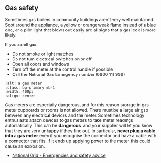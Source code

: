 ## Gas safety

Sometimes gas boilers in community buildings aren't very well maintained.  Soot around the appliance, a yellow or orange weak flame instead of a blue one, or a pilot light that blows out easily are all signs that a gas leak is more likely.

If you smell gas: 
- Do not smoke or light matches
- Do not turn electrical switches on or off
- Open all doors and windows
- Turn off the meter at the control handle if possible
- Call the National Gas Emergency number (0800 111 999)

```{image} ../images/gas-meter.jpg
:alt: a gas meter 
:class: bg-primary mb-1
:width: 400px
:align: center
```

Gas meters are especially dangerous, and for this reason storage in gas meter cupboards or rooms is not allowed. There must be a large air gap between any electrical devices and the meter.  Sometimes technology enthusiasts attach devices to gas meters to take meter readings automatically.  This can be **dangerous**, and your supplier will let you know that they are very unhappy if they find out.  In particular, **never plug a cable into a gas meter** even if you recognise the connector and have a cable with a connector that fits.  If it ends up applying power to the meter, this could cause an explosion.  

<!-- >:TODO: take advice about size of air gap.  Legislation doesn't say.  I believe working practice is >15cm.
-->
<!-- :TODO: If you really do need automatic readings, sometimes there is sufficient clearance to use timelapse photography on an old digital camera or mobile phone placed some distance from the meter. -->



- [National Grid - Emergencies and safety advice](https://www.nationalgrid.com/gas-transmission/safety-and-emergencies/emergencies-and-safety-advice)